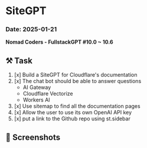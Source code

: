 # SiteGPT

### Date: 2025-01-21

**Nomad Coders - FullstackGPT #10.0 ~ 10.6**

## ⚒️ Task
1. [x] Build a SiteGPT for Cloudflare's documentation
2. [x] The chat bot should be able to answer questions
   - AI Gateway
   - Cloudflare Vectorize
   - Workers AI
3. [x] Use sitemap to find all the documentation pages
4. [x] Allow the user to use its own OpenAI API key
5. [x] put a link to the Github repo using st.sidebar

## 📸 Screenshots